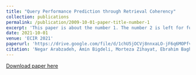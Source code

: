 ```yaml
---
title: "Query Performance Prediction through Retrieval Coherency"
collection: publications
permalink: /publication/2009-10-01-paper-title-number-1
excerpt: 'This paper is about the number 1. The number 2 is left for future work.'
date: 2021-10-01
venue: 'ECIR 2021'
paperurl: 'https://drive.google.com/file/d/1chU5jOCVj8nnxaLO-jF6q6MOPfv0AYw5/view?usp=sharing'
citation: 'Negar Arabzadeh, Amin Bigdeli, Morteza Zihayat, Ebrahim Bagheri. &quot; Query Performance Prediction through Retrieval Coherency. In 43rd European Conference on IR Research (ECIR 2021).'
---
```

[Download paper here]([http://academicpages.github.io/files/paper1.pdf](https://drive.google.com/file/d/1chU5jOCVj8nnxaLO-jF6q6MOPfv0AYw5/view?usp=sharing)https://drive.google.com/file/d/1chU5jOCVj8nnxaLO-jF6q6MOPfv0AYw5/view?usp=sharing)
